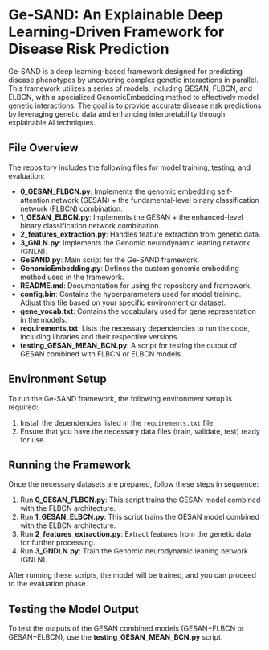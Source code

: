 # Ge-SAND: An Explainable Deep Learning-Driven Framework for Disease Risk Prediction

Ge-SAND is a deep learning-based framework designed for predicting disease phenotypes by uncovering complex genetic interactions in parallel. This framework utilizes a series of models, including GESAN, FLBCN, and ELBCN, with a specialized GenomicEmbedding method to effectively model genetic interactions. The goal is to provide accurate disease risk predictions by leveraging genetic data and enhancing interpretability through explainable AI techniques.

## File Overview

The repository includes the following files for model training, testing, and evaluation:

- **0_GESAN_FLBCN.py**: Implements the genomic embedding self-attention network (GESAN) + the fundamental-level binary classification network (FLBCN) combination.
- **1_GESAN_ELBCN.py**: Implements the GESAN + the enhanced-level binary classification network combination.
- **2_features_extraction.py**: Handles feature extraction from genetic data.
- **3_GNLN.py**: Implements the Genomic neurodynamic leaning network (GNLN).
- **GeSAND.py**: Main script for the Ge-SAND framework.
- **GenomicEmbedding.py**: Defines the custom genomic embedding method used in the framework.
- **README.md**: Documentation for using the repository and framework.
- **config.bin**: Contains the hyperparameters used for model training. Adjust this file based on your specific environment or dataset.
- **gene_vocab.txt**: Contains the vocabulary used for gene representation in the models.
- **requirements.txt**: Lists the necessary dependencies to run the code, including libraries and their respective versions.
- **testing_GESAN_MEAN_BCN.py**: A script for testing the output of GESAN combined with FLBCN or ELBCN models.

## Environment Setup

To run the Ge-SAND framework, the following environment setup is required:

1. Install the dependencies listed in the `requirements.txt` file.
2. Ensure that you have the necessary data files (train, validate, test) ready for use.

## Running the Framework

Once the necessary datasets are prepared, follow these steps in sequence:

1. Run **0_GESAN_FLBCN.py**: This script trains the GESAN model combined with the FLBCN architecture.
2. Run **1_GESAN_ELBCN.py**: This script trains the GESAN model combined with the ELBCN architecture.
3. Run **2_features_extraction.py**: Extract features from the genetic data for further processing.
4. Run **3_GNDLN.py**: Train the Genomic neurodynamic leaning network (GNLN).
   
After running these scripts, the model will be trained, and you can proceed to the evaluation phase.

## Testing the Model Output

To test the outputs of the GESAN combined models (GESAN+FLBCN or GESAN+ELBCN), use the **testing_GESAN_MEAN_BCN.py** script.
